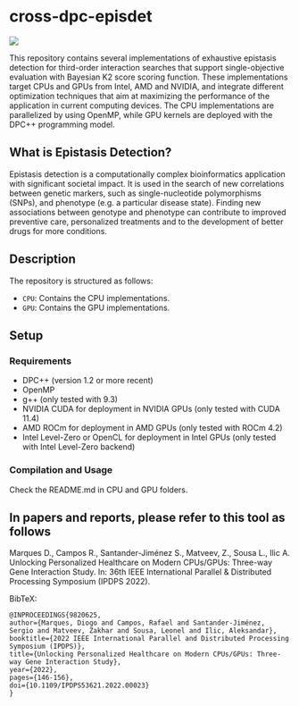 # cross-dpc-episdet

<p>
  <a href="https://doi.org/10.1109/IPDPS53621.2022.00023" alt="Publication">
    <img src="https://img.shields.io/badge/DOI-10.1109/IPDPS53621.2022.00023-blue.svg"/></a>
    
</p>

This repository contains several implementations of exhaustive epistasis detection for third-order interaction searches that support single-objective evaluation with Bayesian K2 score scoring function. These implementations target CPUs and GPUs from Intel, AMD and NVIDIA, and integrate different optimization techniques that aim at maximizing the performance of the application in current computing devices. The CPU implementations are parallelized by using OpenMP, while GPU kernels are deployed with the DPC++ programming model.

## What is Epistasis Detection?

Epistasis detection is a computationally complex bioinformatics application with significant societal impact. It is used in the search of new correlations between genetic markers, such as single-nucleotide polymorphisms (SNPs), and phenotype (e.g. a particular disease state).
Finding new associations between genotype and phenotype can contribute to improved preventive care, personalized treatments and to the development of better drugs for more conditions.

## Description

The repository is structured as follows:

* `CPU`: Contains the CPU implementations.
* `GPU`: Contains the GPU implementations.

## Setup

### Requirements

* DPC++ (version 1.2 or more recent)
* OpenMP
* g++ (only tested with 9.3)
* NVIDIA CUDA for deployment in NVIDIA GPUs (only tested with CUDA 11.4)
* AMD ROCm for deployment in AMD GPUs (only tested with ROCm 4.2)
* Intel Level-Zero or OpenCL for deployment in Intel GPUs (only tested with Intel Level-Zero backend)

### Compilation and Usage

Check the README.md in CPU and GPU folders.

## In papers and reports, please refer to this tool as follows

Marques D., Campos R., Santander-Jiménez S., Matveev, Z., Sousa L., Ilic A. Unlocking Personalized Healthcare on Modern CPUs/GPUs: Three-way Gene Interaction Study. In: 36th IEEE International Parallel & Distributed Processing Symposium (IPDPS 2022).

BibTeX:

    @INPROCEEDINGS{9820625,
    author={Marques, Diogo and Campos, Rafael and Santander-Jiménez, Sergio and Matveev, Zakhar and Sousa, Leonel and Ilic, Aleksandar},
    booktitle={2022 IEEE International Parallel and Distributed Processing Symposium (IPDPS)}, 
    title={Unlocking Personalized Healthcare on Modern CPUs/GPUs: Three-way Gene Interaction Study}, 
    year={2022},
    pages={146-156},
    doi={10.1109/IPDPS53621.2022.00023}
    }

